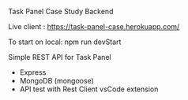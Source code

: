 Task Panel Case Study Backend

Live client :
https://task-panel-case.herokuapp.com/

To start on local:
npm run devStart

Simple REST API for Task Panel

- Express
- MongoDB (mongoose)
- API test with Rest Client vsCode extension
